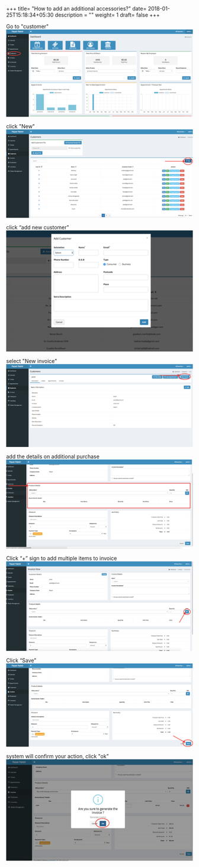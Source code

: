 +++
title= "How to add an additional accessories?"
date= 2018-01-25T15:18:34+05:30
description = ""
weight= 1 
draft= false
+++


Go to "customer" 
![How to add an additional accessories?](/images/accessories/go_to_customers.png)

click "New"
![How to add an additional accessories?](/images/accessories/clcik_new.png)

click “add new customer"
![How to add an additional accessories?](/images/accessories/add_new_customer.png)

select "New invoice"
![How to add an additional accessories?](/images/accessories/click_new_invoice.png)

add the details on additional purchase
![How to add an additional accessories?](/images/accessories/add_the_additional_accessories_detail.png)

Click “+” sign to add multiple items to invoice
![How to add an additional accessories?](/images/accessories/you_can_add_multiple_purchase_also.png)

Click “Save”
![How to add an additional accessories?](/images/accessories/click_save.png)

system will confirm your action, click "ok"
![How to add an additional accessories?](/images/accessories/confirm_your_system_click_ok.png)



